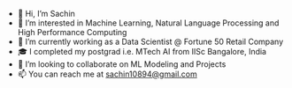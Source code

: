 - 👋 Hi, I’m Sachin
- 👀 I’m interested in Machine Learning, Natural Language Processing and High Performance Computing
- 🌱 I’m currently working as a Data Scientist @ Fortune 50 Retail Company
- 🎓 I completed my postgrad i.e. MTech AI from IISc Bangalore, India
- 💞️ I’m looking to collaborate on ML Modeling and Projects
- 📫 You can reach me at sachin10894@gmail.com

<!---
sachin10894/sachin10894 is a ✨ special ✨ repository because its `README.md` (this file) appears on your GitHub profile.
You can click the Preview link to take a look at your changes.
--->
